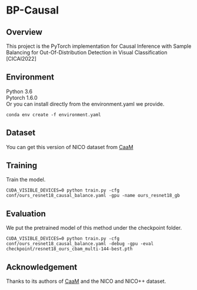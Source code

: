 # BP-Causal
## Overview
This project is the PyTorch implementation for Causal lnference with Sample Balancing for Out-Of-Distribution Detection in Visual Classification [CICAI2022]
## Environment
Python 3.6  
Pytorch 1.6.0  
Or you can install directly from the environment.yaml we provide.

    conda env create -f environment.yaml
## Dataset
You can get this version of NICO dataset from [CaaM](https://github.com/Wangt-CN/CaaM)
## Training
Train the model.  

    CUDA_VISIBLE_DEVICES=0 python train.py -cfg conf/ours_resnet18_causal_balance.yaml -gpu -name ours_resnet18_gb
## Evaluation
We put the pretrained model of this method under the checkpoint folder.  

    CUDA_VISIBLE_DEVICES=0 python train.py -cfg conf/ours_resnet18_causal_balance.yaml -debug -gpu -eval checkpoint/resnet18_ours_cbam_multi-144-best.pth
## Acknowledgement
Thanks to its authors of [CaaM](https://github.com/Wangt-CN/CaaM) and the NICO and NICO++ dataset.

